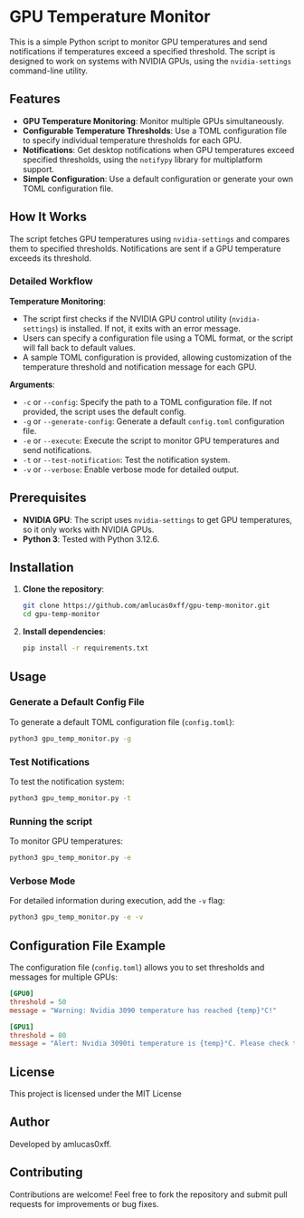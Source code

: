 # GPU Temperature Monitor

This is a simple Python script to monitor GPU temperatures and send notifications if temperatures exceed a specified threshold. The script is designed to work on systems with NVIDIA GPUs, using the `nvidia-settings` command-line utility.

## Features
- **GPU Temperature Monitoring**: Monitor multiple GPUs simultaneously.
- **Configurable Temperature Thresholds**: Use a TOML configuration file to specify individual temperature thresholds for each GPU.
- **Notifications**: Get desktop notifications when GPU temperatures exceed specified thresholds, using the `notifypy` library for multiplatform support.
- **Simple Configuration**: Use a default configuration or generate your own TOML configuration file.

## How It Works
The script fetches GPU temperatures using `nvidia-settings` and compares them to specified thresholds. Notifications are sent if a GPU temperature exceeds its threshold.

### Detailed Workflow
**Temperature Monitoring**:
   - The script first checks if the NVIDIA GPU control utility (`nvidia-settings`) is installed. If not, it exits with an error message.
   - Users can specify a configuration file using a TOML format, or the script will fall back to default values.
   - A sample TOML configuration is provided, allowing customization of the temperature threshold and notification message for each GPU.

**Arguments**:
   - `-c` or `--config`: Specify the path to a TOML configuration file. If not provided, the script uses the default config.
   - `-g` or `--generate-config`: Generate a default `config.toml` configuration file.
   - `-e` or `--execute`: Execute the script to monitor GPU temperatures and send notifications.
   - `-t` or `--test-notification`: Test the notification system.
   - `-v` or `--verbose`: Enable verbose mode for detailed output.

## Prerequisites
- **NVIDIA GPU**: The script uses `nvidia-settings` to get GPU temperatures, so it only works with NVIDIA GPUs.
- **Python 3**: Tested with Python 3.12.6.

## Installation
1. **Clone the repository**:
   ```sh
   git clone https://github.com/amlucas0xff/gpu-temp-monitor.git
   cd gpu-temp-monitor
   ```

2. **Install dependencies**:
   ```sh
   pip install -r requirements.txt
   ```

## Usage

### Generate a Default Config File
To generate a default TOML configuration file (`config.toml`):
```sh
python3 gpu_temp_monitor.py -g
```

### Test Notifications
To test the notification system:
```sh
python3 gpu_temp_monitor.py -t
```

### Running the script
To monitor GPU temperatures:
```sh
python3 gpu_temp_monitor.py -e
```

### Verbose Mode
For detailed information during execution, add the `-v` flag:
```sh
python3 gpu_temp_monitor.py -e -v
```

## Configuration File Example
The configuration file (`config.toml`) allows you to set thresholds and messages for multiple GPUs:
```toml
[GPU0]
threshold = 50
message = "Warning: Nvidia 3090 temperature has reached {temp}°C!"

[GPU1]
threshold = 80
message = "Alert: Nvidia 3090ti temperature is {temp}°C. Please check the cooling system."
```

## License
This project is licensed under the MIT License
## Author
Developed by amlucas0xff.

## Contributing
Contributions are welcome! Feel free to fork the repository and submit pull requests for improvements or bug fixes.

